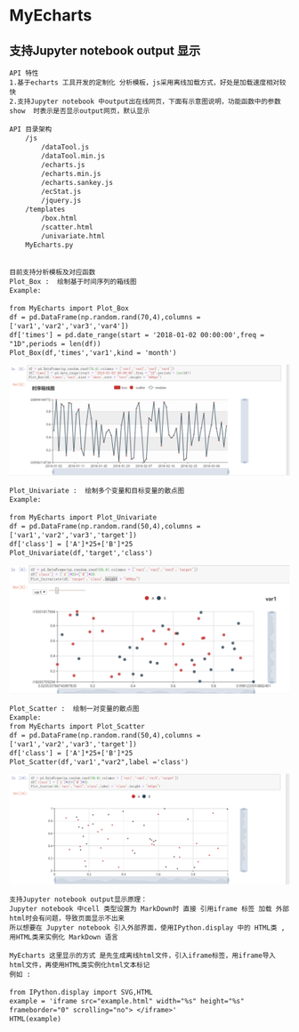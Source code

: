 # MyEcharts
## 支持Jupyter notebook output 显示

    API 特性
    1.基于echarts 工具开发的定制化 分析模板，js采用离线加载方式，好处是加载速度相对较快
    2.支持Jupyter notebook 中output出在线网页，下面有示意图说明，功能函数中的参数 show  时表示是否显示output网页，默认显示

    API 目录架构
        /js
            /dataTool.js
            /dataTool.min.js
            /echarts.js
            /echarts.min.js
            /echarts.sankey.js
            /ecStat.js
            /jquery.js
        /templates
            /box.html
            /scatter.html
            /univariate.html
        MyEcharts.py


    目前支持分析模板及对应函数 
    Plot_Box :  绘制基于时间序列的箱线图
    Example:

    from MyEcharts import Plot_Box
    df = pd.DataFrame(np.random.rand(70,4),columns = ['var1','var2','var3','var4'])
    df['times'] = pd.date_range(start = '2018-01-02 00:00:00',freq = "1D",periods = len(df))
    Plot_Box(df,'times','var1',kind = 'month')

![Image text](./image/box.png)

    Plot_Univariate :  绘制多个变量和目标变量的散点图
    Example:

    from MyEcharts import Plot_Univariate
    df = pd.DataFrame(np.random.rand(50,4),columns = ['var1','var2','var3','target'])
    df['class'] = ['A']*25+['B']*25
    Plot_Univariate(df,'target','class')


![Image text](./image/univariate.png)

    Plot_Scatter :  绘制一对变量的散点图
    Example:
    from MyEcharts import Plot_Scatter
    df = pd.DataFrame(np.random.rand(50,4),columns = ['var1','var2','var3','target'])
    df['class'] = ['A']*25+['B']*25
    Plot_Scatter(df,'var1',"var2",label ='class')


![Image text](./image/scatter.png)


    支持Jupyter notebook output显示原理：
    Jupyter notebook 中cell 类型设置为 MarkDown时 直接 引用iframe 标签 加载 外部 html时会有问题，导致页面显示不出来
    所以想要在 Jupyter notebook 引入外部界面，使用IPython.display 中的 HTML类 ,用HTML类来实例化 MarkDown 语言
    
    MyEcharts 这里显示的方式 是先生成离线html文件，引入iframe标签，用iframe导入html文件，再使用HTML类实例化html文本标记
    例如 : 

    from IPython.display import SVG,HTML
    example = 'iframe src="example.html" width="%s" height="%s" frameborder="0" scrolling="no"> </iframe>'
    HTML(example)

